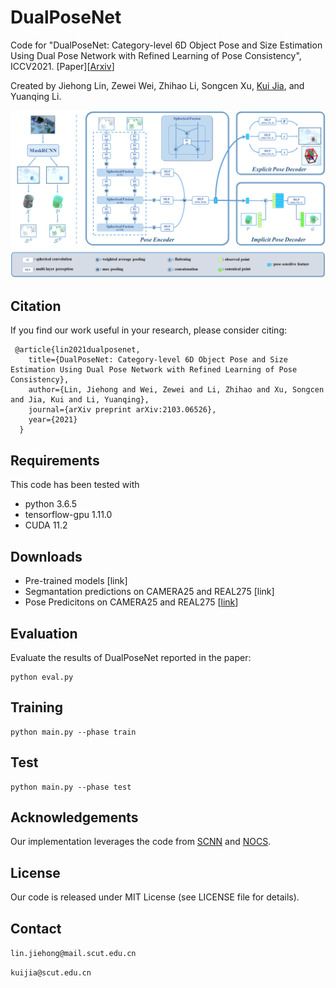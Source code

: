 # DualPoseNet
Code for "DualPoseNet: Category-level 6D Object Pose and Size Estimation Using Dual Pose Network with Refined Learning of Pose Consistency", ICCV2021. [Paper][[Arxiv](https://arxiv.org/abs/2103.06526)]

Created by Jiehong Lin, Zewei Wei, Zhihao Li, Songcen Xu, [Kui Jia](http://kuijia.site/), and Yuanqing Li.

![image](https://github.com/Gorilla-Lab-SCUT/DualPoseNet/blob/main/doc/FigNetwork2.png)


## Citation
If you find our work useful in your research, please consider citing:

     @article{lin2021dualposenet,
        title={DualPoseNet: Category-level 6D Object Pose and Size Estimation Using Dual Pose Network with Refined Learning of Pose Consistency},
        author={Lin, Jiehong and Wei, Zewei and Li, Zhihao and Xu, Songcen and Jia, Kui and Li, Yuanqing},
        journal={arXiv preprint arXiv:2103.06526},
        year={2021}
      }

## Requirements
This code has been tested with
- python 3.6.5
- tensorflow-gpu 1.11.0
- CUDA 11.2

## Downloads
- Pre-trained models [link]
- Segmantation predictions on CAMERA25 and REAL275 [link]
- Pose Predicitons on CAMERA25 and REAL275 [[link](https://drive.google.com/file/d/10TBFY73BMmTxfErlbMqZKfClZgxMzMd9/view?usp=sharing)]

## Evaluation
Evaluate the results of DualPoseNet reported in the paper:

```
python eval.py
```

## Training
```
python main.py --phase train
```

## Test
```
python main.py --phase test
```

## Acknowledgements

Our implementation leverages the code from [SCNN](https://github.com/daniilidis-group/spherical-cnn) and [NOCS](https://github.com/hughw19/NOCS_CVPR2019).

## License
Our code is released under MIT License (see LICENSE file for details).

## Contact
`lin.jiehong@mail.scut.edu.cn`

`kuijia@scut.edu.cn`



